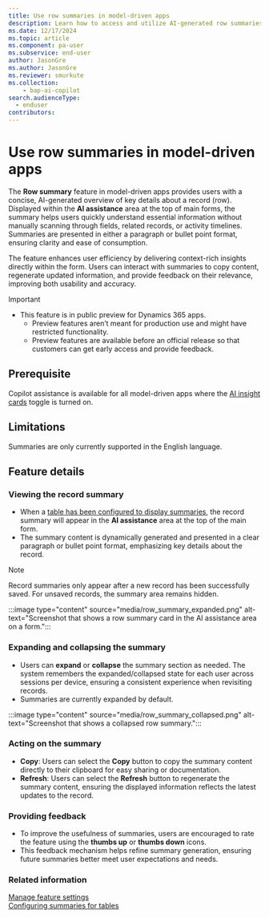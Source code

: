 ```yaml
---
title: Use row summaries in model-driven apps 
description: Learn how to access and utilize AI-generated row summaries in main forms.
ms.date: 12/17/2024
ms.topic: article
ms.component: pa-user
ms.subservice: end-user
author: JasonGre
ms.author: JasonGre
ms.reviewer: smurkute
ms.collection: 
    - bap-ai-copilot 
search.audienceType: 
  - enduser
contributors:
---
```


# Use row summaries in model-driven apps
The **Row summary** feature in model-driven apps provides users with a concise, AI-generated overview of key details about a record (row). Displayed within the **AI assistance** area at the top of main forms, the summary helps users quickly understand essential information without manually scanning through fields, related records, or activity timelines. Summaries are presented in either a paragraph or bullet point format, ensuring clarity and ease of consumption.

The feature enhances user efficiency by delivering context-rich insights directly within the form. Users can interact with summaries to copy content, regenerate updated information, and provide feedback on their relevance, improving both usability and accuracy.

> [!IMPORTANT]
> - This feature is in public preview for Dynamics 365 apps.
>   - Preview features aren’t meant for production use and might have restricted functionality.
>   - Preview features are available before an official release so that customers can get early access and provide feedback.

## Prerequisite
Copilot assistance is available for all model-driven apps where the [AI insight cards](/power-platform/admin/settings-features#ai-insight-cards-preview) toggle is turned on. 

## Limitations
Summaries are only currently supported in the English language.

## Feature details

### Viewing the record summary
- When a [table has been configured to display summaries](../maker/data-platform/configure-form-row-summary.md#create-a-row-summary), the record summary will appear in the **AI assistance** area at the top of the main form.
- The summary content is dynamically generated and presented in a clear paragraph or bullet point format, emphasizing key details about the record.

> [!NOTE]
> Record summaries only appear after a new record has been successfully saved. For unsaved records, the summary area remains hidden.

:::image type="content" source="media/row_summary_expanded.png" alt-text="Screenshot that shows a row summary card in the AI assistance area on a form.":::

### Expanding and collapsing the summary
- Users can **expand** or **collapse** the summary section as needed. The system remembers the expanded/collapsed state for each user across sessions per device, ensuring a consistent experience when revisiting records.
- Summaries are currently expanded by default. 

:::image type="content" source="media/row_summary_collapsed.png" alt-text="Screenshot that shows a collapsed row summary.":::

### Acting on the summary
- **Copy**: Users can select the **Copy** button to copy the summary content directly to their clipboard for easy sharing or documentation.
- **Refresh**: Users can select the **Refresh** button to regenerate the summary content, ensuring the displayed information reflects the latest updates to the record.

### Providing feedback
- To improve the usefulness of summaries, users are encouraged to rate the feature using the **thumbs up** or **thumbs down** icons.
- This feedback mechanism helps refine summary generation, ensuring future summaries better meet user expectations and needs.

### Related information

[Manage feature settings](/power-platform/admin/settings-features)  
[Configuring summaries for tables](/power-apps/maker/common/faq-from-filling-assistance)  
